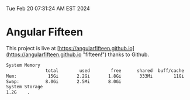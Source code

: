 Tue Feb 20 07:31:24 AM EST 2024

# Angular Fifteen


This project is live at [https://angularfifteen.github.io](https://angularfifteen.github.io "fifteen!") thanks to Github.

```bash
System Memory
               total        used        free      shared  buff/cache   available
Mem:            15Gi       2.2Gi       1.8Gi       333Mi        11Gi        13Gi
Swap:          8.0Gi       2.5Mi       8.0Gi
System Storage
1.2G	.
```
```bash
